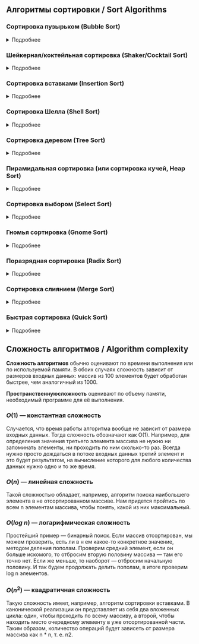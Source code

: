 ## Алгоритмы сортировки / Sort Algorithms

### Сортировка пузырьком (Bubble Sort)
<details>
<summary>Подробнее</summary>

Выполняется некоторое количество проходов по массиву - начиная от начала массива перебираются пары соседних элементов. Если первый больше второго, элементы меняются местами.

|Временная сложность:| |Пространственная сложность:| |
|-|-|-|-|
|Лучшее: |$O(n$) |Всего:|$O(1)$| 
|Среднее:|$O(n^2$)|Дополнительно:| |
|Худшее: |$O(n^2$)| | |
</details>

### Шейкерная/коктейльная сортировка (Shaker/Cocktail Sort)
<details>
<summary>Подробнее</summary>

Алгоритм расширяет пузырьковую сортировку, работая в двух направлениях.

|Временная сложность:| |Пространственная сложность:| |
|-|-|-|-|
|Лучшее: |$O(n$) |Всего:|$O(1)$| 
|Среднее:|$O(n^2$)|Дополнительно:| |
|Худшее: |$O(n^2$)| | |
</details>

### Сортировка вставками (Insertion Sort)
<details>
<summary>Подробнее</summary>

Суть его заключается в том что, на каждом шаге алгоритма мы берем один из элементов массива, находим позицию для вставки и вставляем.

|Временная сложность:| |Пространственная сложность:| |
|-|-|-|-|
|Лучшее: |$O(n$) |Всего:|$O(n)$| 
|Среднее:|$O(n^2$)|Дополнительно:|$O(1)$|
|Худшее: |$O(n^2$)| | |
</details>

### Сортировка Шелла (Shell Sort)
<details>
<summary>Подробнее</summary>

Алгоритм сортировки, являющийся усовершенствованным вариантом сортировки вставками. Идея метода Шелла состоит в сравнении элементов, стоящих не только рядом, но и на определённом расстоянии друг от друга.

|Временная сложность:| |Пространственная сложность:| |
|-|-|-|-|
|Лучшее: |$O(n$ $log$ $n$) |Всего:|$O(n)$| 
|Среднее:|Зависит от выбранных шагов|Дополнительно:|$O(1)$|
|Худшее: |$O(n^2$)| | |
</details>

### Сортировка деревом (Tree Sort)
<details>
<summary>Подробнее</summary>

 Универсальный алгоритм сортировки, заключающийся в построении двоичного дерева поиска по ключам массива (списка), с последующей сборкой результирующего массива путём обхода узлов построенного дерева в необходимом порядке следования ключей. Данная сортировка является оптимальной при получении данных путём непосредственного чтения из потока (например, файла, сокета или консоли).

|Временная сложность:| |Пространственная сложность:| |
|-|-|-|-|
|Лучшее: |$O(n$ $log$ $n$) |Всего:|$O(n)$| 
|Среднее:|$O(n$ $log$ $n$)|Дополнительно:||
|Худшее: |$O(n^2$)| | |
</details>

### Пирамидальная сортировка (или сортировка кучей, Heap Sort)
<details>
<summary>Подробнее</summary>

 Это метод сортировки сравнением, основанный на такой структуре данных как двоичная куча. Она похожа на сортировку выбором, где мы сначала ищем максимальный элемент и помещаем его в конец. Далее мы повторяем ту же операцию для оставшихся элементов.

 Двоичная куча — это законченное двоичное дерево, в котором элементы хранятся в особом порядке: значение в родительском узле больше (или меньше) значений в его двух дочерних узлах. Первый вариант называется max-heap, а второй — min-heap. Куча может быть представлена двоичным деревом или массивом.

|Временная сложность:| |Пространственная сложность:| |
|-|-|-|-|
|Лучшее: |$O(n$) |Всего:|$O(n)$| 
|Среднее:|$O(n$ $log$ $n$) |Дополнительно:|$O(1)$|
|Худшее: |$O(n$ $log$ $n$)| | |
</details>

### Сортировка выбором (Select Sort)
<details>
<summary>Подробнее</summary>

Алгоритм делит входной список на две части: отсортированный подсписк элементов, который создается слева направо в начале (слева) списка, и подсписк оставшихся несортированных элементов, которые занимают остальную часть списка. Изначально отсортированный подсписк пуст, а несортированный подсписк - это весь входной список. Алгоритм заключается в поиске наименьшего (или наибольшего, в зависимости от порядка сортировки) элемента в несортированном подсписке, замене его крайним левым несортированным элементом (размещении его в отсортированном порядке) и перемещении границ подсписка на один элемент вправо.

|Временная сложность:| |Пространственная сложность:| |
|-|-|-|-|
|Лучшее: |$O(n^2$) |Всего:|$O(1)$| 
|Среднее:|$O(n^2$)|Дополнительно:| |
|Худшее: |$O(n^2$)| | |
</details>

### Гномья сортировка (Gnome Sort)
<details>
<summary>Подробнее</summary>

Алгоритм сортировки, похожий на сортировку вставками, но в отличие от последней перед вставкой на нужное место происходит серия обменов, как в сортировке пузырьком. Название происходит от предполагаемого поведения садовых гномов при сортировке линии садовых горшков.

|Временная сложность:| |Пространственная сложность:| |
|-|-|-|-|
|Лучшее: |$O(n$) |Всего:|$O(1)$| 
|Среднее:|$O(n^2$)|Дополнительно:| |
|Худшее: |$O(n^2$)| | |
</details>

### Поразрядная сортировка (Radix Sort)
<details>
<summary>Подробнее</summary>

Исходно предназначен для сортировки целых чисел, записанных цифрами. Но так как в памяти компьютеров любая информация записывается целыми числами, алгоритм пригоден для сортировки любых объектов, запись которых можно поделить на «разряды», содержащие сравнимые значения, например, строки, и вообще любые данные, представленные в виде набора байтов.

Сравнение производится поразрядно: сначала сравниваются значения одного крайнего разряда, и элементы группируются по результатам этого сравнения, затем сравниваются значения следующего разряда, соседнего, и элементы либо упорядочиваются по результатам сравнения значений этого разряда внутри образованных на предыдущем проходе групп, либо переупорядочиваются в целом, но сохраняя относительный порядок, достигнутый при предыдущей сортировке. Затем аналогично делается для следующего разряда, и так до конца.

Так как выравнивать сравниваемые записи относительно друг друга можно в разную сторону, на практике существуют два варианта этой сортировки. Для чисел они называются в терминах значимости разрядов числа, и получается так: можно выровнять записи чисел в сторону менее значащих цифр (по правой стороне, в сторону единиц — LSD от англ. least significant digit) или более значащих цифр (по левой стороне, со стороны более значащих разрядов — MSD от most significant digit).

|Временная сложность:| |Пространственная сложность:| |
|-|-|-|-|
|Лучшее: |$O(n$)|Всего:|$O(w + n$)| 
|Среднее:|$O(n$ $log$ $n$)|Дополнительно:| |
|Худшее: |$O(w * n$) | | |

* Где $w$ — количество бит, требуемых для хранения каждого ключа.
</details>

### Сортировка слиянием (Merge Sort)
<details>
<summary>Подробнее</summary>

 Алгоритм сортировки, который упорядочивает списки (или другие структуры данных, доступ к элементам которых можно получать только последовательно, например — потоки) в определённом порядке. Эта сортировка — хороший пример использования принципа «разделяй и властвуй». Сначала задача разбивается на несколько подзадач меньшего размера. Затем эти задачи решаются с помощью рекурсивного вызова или непосредственно, если их размер достаточно мал. Наконец, их решения комбинируются, и получается решение исходной задачи.

 Для решения задачи сортировки эти три этапа выглядят так:

* 1. Сортируемый массив разбивается на две части примерно одинакового размера;
* 2. Каждая из получившихся частей сортируется отдельно, например — тем же самым алгоритмом;
* 3. Два упорядоченных массива половинного размера соединяются в один.
* 1.1. — 2.1. Рекурсивное разбиение задачи на меньшие происходит до тех пор, пока размер массива не достигнет единицы (любой массив длины 1 можно считать упорядоченным).
* 3.1. Соединение двух упорядоченных массивов в один.
Основную идею слияния двух отсортированных массивов можно объяснить на следующем примере. Пусть мы имеем два уже отсортированных по возрастанию подмассива. Тогда:
* 3.2. Слияние двух подмассивов в третий результирующий массив.
На каждом шаге мы берём меньший из двух первых элементов подмассивов и записываем его в результирующий массив. Счётчики номеров элементов результирующего массива и подмассива, из которого был взят элемент, увеличиваем на 1.
* 3.3. «Прицепление» остатка.
Когда один из подмассивов закончился, мы добавляем все оставшиеся элементы второго подмассива в результирующий массив.

|Временная сложность:| |Пространственная сложность:| |
|-|-|-|-|
|Лучшее: |$O(n$ $log$ $n$)|Для списка:|$O(1$)| 
|Среднее:|$O(n$ $log$ $n$)|Для массива:|$O(n$)|
|Худшее: |$O(n$ $log$ $n$)| | |
</details>

### Быстрая сортировка (Quick Sort)
<details>
<summary>Подробнее</summary>

QuickSort является существенно улучшенным вариантом алгоритма сортировки с помощью прямого обмена (его варианты известны как «Пузырьковая сортировка» и «Шейкерная сортировка»), известного в том числе своей низкой эффективностью. Принципиальное отличие состоит в том, что в первую очередь производятся перестановки на наибольшем возможном расстоянии и после каждого прохода элементы делятся на две независимые группы (таким образом улучшение самого неэффективного прямого метода сортировки дало в результате один из наиболее эффективных улучшенных методов).

Общая идея алгоритма состоит в следующем:

    - Выбрать из массива элемент, называемый опорным. Это может быть любой из элементов массива. От выбора опорного элемента не зависит корректность алгоритма, но в отдельных случаях может сильно зависеть его эффективность (см. ниже).
    - Сравнить все остальные элементы с опорным и переставить их в массиве так, чтобы разбить массив на три непрерывных отрезка, следующих друг за другом: «элементы меньшие опорного», «равные» и «большие»[2].
    - Для отрезков «меньших» и «больших» значений выполнить рекурсивно ту же последовательность операций, если длина отрезка больше единицы.

На практике массив обычно делят не на три, а на две части: например, «меньшие опорного» и «равные и большие»; такой подход в общем случае эффективнее, так как упрощает алгоритм разделения.

|Временная сложность:| |Пространственная сложность:| |
|-|-|-|-|
|Лучшее: |$O(n$ $log$ $n$)|Всего:|$O(n$)| 
|Среднее:|$O(n$ $log$ $n$)|Дополнительно:|$O$($log$ $n$)|
|Худшее: |$O(n^2$) | | |

- При разделении на 3 части лучшее время: $O(n)$
</details>

## Сложность алгоритмов / Algorithm complexity

<b>Сложность алгоритмов</b>  обычно оценивают по времени выполнения или по используемой памяти. В обоих случаях сложность зависит от размеров входных данных: массив из 100 элементов будет обработан быстрее, чем аналогичный из 1000. 

<b>Пространственнуюсложность</b>  оценивают по объему памяти, необходимый программе для её выполнения.

### $O(1)$ — константная сложность
Случается, что время работы алгоритма вообще не зависит от размера входных данных. Тогда сложность обозначают как O(1). Например, для определения значения третьего элемента массива не нужно ни запоминать элементы, ни проходить по ним сколько-то раз. Всегда нужно просто дождаться в потоке входных данных третий элемент и это будет результатом, на вычисление которого для любого количества данных нужно одно и то же время.

### $O(n)$ — линейная сложность
Такой сложностью обладает, например, алгоритм поиска наибольшего элемента в не отсортированном массиве. Нам придется пройтись по всем n элементам массива, чтобы понять, какой из них максимальный.

### $O(log$ $n)$ — логарифмическая сложность
Простейший пример — бинарный поиск. Если массив отсортирован, мы можем проверить, есть ли в н ем какое-то конкретное значение, методом деления пополам. Проверим средний элемент, если он больше искомого, то отбросим вторую половину массива — там его точно нет. Если же меньше, то наоборот — отбросим начальную половину. И так будем продолжать делить пополам, в итоге проверим log n элементов.

### $O(n^2)$ — квадратичная сложность
Такую сложность имеет, например, алгоритм сортировки вставками. В канонической реализации он представляет из себя два вложенных цикла: один, чтобы проходить по всему массиву, а второй, чтобы находить место очередному элементу в уже отсортированной части. Таким образом, количество операций будет зависеть от размера массива как n * n, т. е. n2.

<!--## Приложение / App
--------------------------->
<!--Gif-->
<!--![Alt Text]()-->
